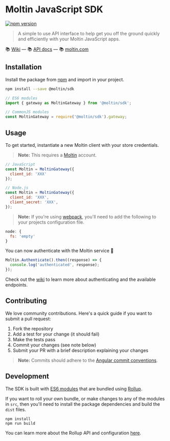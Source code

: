 # Moltin JavaScript SDK

[![npm version](https://img.shields.io/npm/v/@moltin/sdk.svg)](https://www.npmjs.com/package/@moltin/sdk)

> A simple to use API interface to help get you off the ground quickly and efficiently with your Moltin JavaScript apps.

📚 [Wiki](https://github.com/moltin/js-sdk/wiki) &mdash; 📚 [API docs](https://moltin.api-docs.io/v2) &mdash; 📚 [moltin.com](https://moltin.com)

## Installation

Install the package from [npm](https://www.npmjs.com/package/@moltin/sdk) and import in your project.

```bash
npm install --save @moltin/sdk
```

```js
// ES6 modules
import { gateway as MoltinGateway } from '@moltin/sdk';

// CommonJS modules
const MoltinGateway = require('@moltin/sdk').gateway;
```

## Usage

To get started, instantiate a new Moltin client with your store credentials.

> **Note:** This requires a [Moltin](http://moltin.com) account.

```js
// JavaScript
const Moltin = MoltinGateway({
  client_id: 'XXX'
});

// Node.js
const Moltin = MoltinGateway({
  client_id: 'XXX',
  client_secret: 'XXX',
});
```

> **Note:** If you're using [webpack](https://webpack.github.io), you'll need to add the following to your projects configuration file.

```js
node: {
  fs: 'empty'
}
```

You can now authenticate with the Moltin service 🎉

```js
Moltin.Authenticate().then((response) => {
  console.log('authenticated', response);
});
```

Check out the [wiki](https://github.com/moltin/js-sdk/wiki) to learn more about authenticating and the available endpoints.


## Contributing

We love community contributions. Here's a quick guide if you want to submit a pull request:

1. Fork the repository
2. Add a test for your change (it should fail)
3. Make the tests pass
4. Commit your changes (see note below)
5. Submit your PR with a brief description explaining your changes

> **Note:** Commits should adhere to the [Angular commit conventions](https://github.com/angular/angular.js/blob/master/CONTRIBUTING.md#-git-commit-guidelines).


## Development

The SDK is built with [ES6 modules](https://strongloop.com/strongblog/an-introduction-to-javascript-es6-modules/) that are bundled using [Rollup](http://rollupjs.org).

If you want to roll your own bundle, or make changes to any of the modules in `src`, then you'll need to install the package dependencies and build the `dist` files.

```
npm install
npm run build
```

You can learn more about the Rollup API and configuration  [here](https://github.com/rollup/rollup/wiki).
